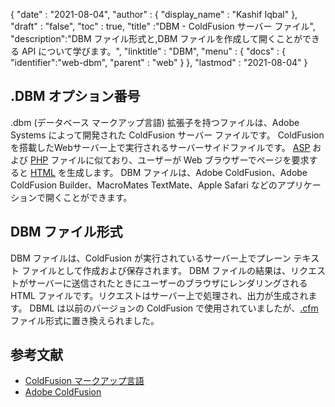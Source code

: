 {
  "date" : "2021-08-04",
  "author" : {
    "display_name" : "Kashif Iqbal"
},
  "draft" : "false",
  "toc" : true,
  "title" :"DBM - ColdFusion サーバー ファイル",
  "description":"DBM ファイル形式と,DBM ファイルを作成して開くことができる API について学びます。",
  "linktitle" : "DBM",
  "menu" : {
    "docs" : {
      "identifier":"web-dbm",
      "parent" : "web"
}
},
  "lastmod" : "2021-08-04"
}

## .DBM オプション番号

.dbm (データベース マークアップ言語) 拡張子を持つファイルは、Adobe Systems によって開発された ColdFusion サーバー ファイルです。 ColdFusionを搭載したWebサーバー上で実行されるサーバーサイドファイルです。 [ASP](/web/asp/) および [PHP](/programming/php/) ファイルに似ており、ユーザーが Web ブラウザーでページを要求すると [HTML](/web/html/) を生成します。 DBM ファイルは、Adobe ColdFusion、Adobe ColdFusion Builder、MacroMates TextMate、Apple Safari などのアプリケーションで開くことができます。

## DBM ファイル形式

DBM ファイルは、ColdFusion が実行されているサーバー上でプレーン テキスト ファイルとして作成および保存されます。 DBM ファイルの結果は、リクエストがサーバーに送信されたときにユーザーのブラウザにレンダリングされる HTML ファイルです。リクエストはサーバー上で処理され、出力が生成されます。 DBML は以前のバージョンの ColdFusion で使用されていましたが、[.cfm](/web/cfm/) ファイル形式に置き換えられました。

## 参考文献

* [ColdFusion マークアップ言語](https://people.apache.org/~jim/NewArchitect/webtech/2000/08/junk/index.html)
* [Adobe ColdFusion](https://en.wikipedia.org/wiki/Adobe_ColdFusion)

